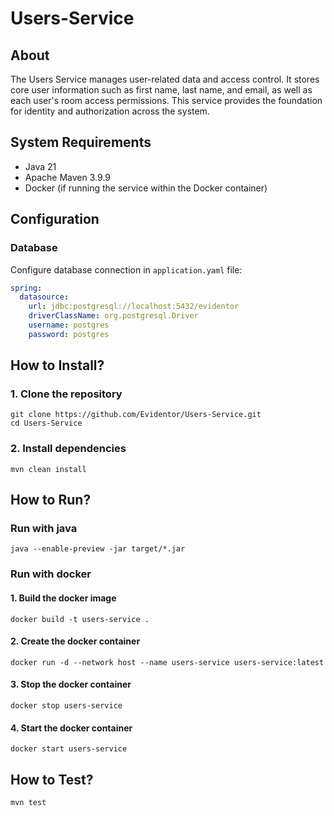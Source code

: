 # Users-Service

## About
The Users Service manages user-related data and access control. 
It stores core user information such as first name, last name, 
and email, as well as each user's room access permissions. 
This service provides the foundation for identity and authorization 
across the system.

## System Requirements

- Java 21
- Apache Maven 3.9.9
- Docker (if running the service within the Docker container)

## Configuration

### Database
Configure database connection in `application.yaml` file:
```yaml
spring:
  datasource:
    url: jdbc:postgresql://localhost:5432/evidentor
    driverClassName: org.postgresql.Driver
    username: postgres
    password: postgres
```

## How to Install?

### 1. Clone the repository
```shell
git clone https://github.com/Evidentor/Users-Service.git
cd Users-Service
```

### 2. Install dependencies
```shell
mvn clean install
```

## How to Run?

### Run with java
```shell
java --enable-preview -jar target/*.jar
```

### Run with docker
#### 1. Build the docker image
```shell
docker build -t users-service .
```

#### 2. Create the docker container
```shell
docker run -d --network host --name users-service users-service:latest
```

#### 3. Stop the docker container
```shell
docker stop users-service
```

#### 4. Start the docker container
```shell
docker start users-service
```

## How to Test?
```shell
mvn test
```
